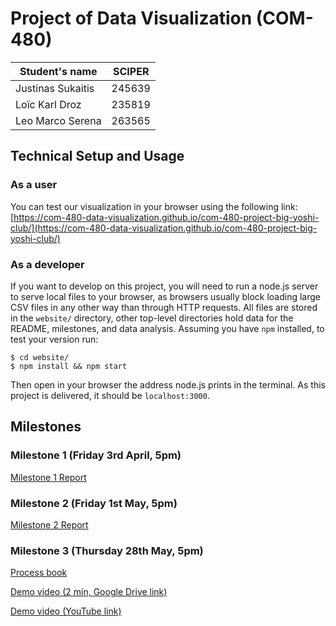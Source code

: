 # Project of Data Visualization (COM-480)

| Student's name | SCIPER |
| -------------- | ------ |
| Justinas Sukaitis | 245639 |
| Loïc Karl Droz | 235819 |
| Leo Marco Serena | 263565 |

## Technical Setup and Usage

### As a user

You can test our visualization in your browser using the following link: [https://com-480-data-visualization.github.io/com-480-project-big-yoshi-club/](https://com-480-data-visualization.github.io/com-480-project-big-yoshi-club/)

### As a developer

If you want to develop on this project, you will need to run a node.js server to serve local files to your browser, as browsers usually block loading large CSV files in any other way than through HTTP requests. All files are stored in the `website/` directory, other top-level directories hold data for the README, milestones, and data analysis. Assuming you have `npm` installed, to test your version run:

```
$ cd website/
$ npm install && npm start
```

Then open in your browser the address node.js prints in the terminal. As this project is delivered, it should be `localhost:3000`.

## Milestones

### Milestone 1 (Friday 3rd April, 5pm)

[Milestone 1 Report](Milestone1.md)

### Milestone 2 (Friday 1st May, 5pm)

[Milestone 2 Report](Milestone2.md)

### Milestone 3 (Thursday 28th May, 5pm)

[Process book](files/process-book.pdf)

[Demo video (2 min, Google Drive link)](https://drive.google.com/file/d/1TRx9L4xxXR7qT4lpET15s30xJ2sRQiTi/view?usp=sharing)

[Demo video (YouTube link)](https://www.youtube.com/watch?v=5y8vTZQr3Sg)